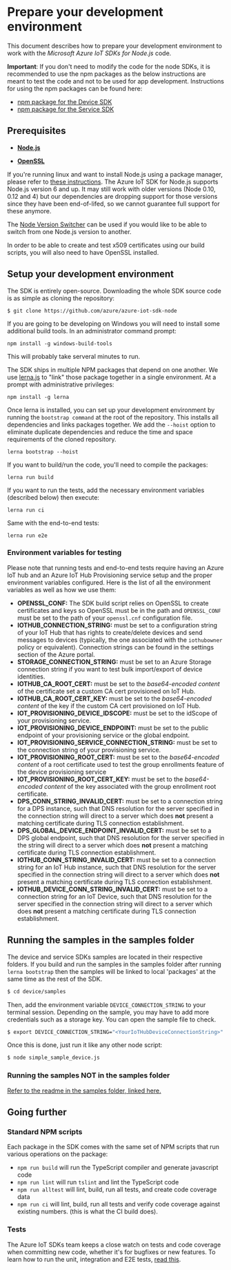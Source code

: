 # Prepare your development environment

This document describes how to prepare your development environment to work with the *Microsoft Azure IoT SDKs for Node.js* code.

**Important**: If you don't need to modify the code for the node SDKs, it is recommended to use the npm packages as the below instructions are meant to test the code and not to be used for app development.
Instructions for using the npm packages can be found here:
   * [npm package for the Device SDK](../device/core/readme.md)
   * [npm package for the Service SDK](../service/readme.md)

## Prerequisites

- [**Node.js**][node-download]

- [**OpenSSL**][openssl]


If you're running linux and want to install Node.js using a package manager, please refer to [these instructions][node-linux]. The Azure IoT SDK for Node.js supports Node.js version 6 and up. It may still work with older versions (Node 0.10, 0.12 and 4) but our dependencies are dropping support for those versions since they have been end-of-lifed, so we cannot guarantee full support for these anymore.

The [Node Version Switcher][nvs] can be used if you would like to be able to switch from one Node.js version to another.

In order to be able to create and test x509 certificates using our build scripts, you will also need to have OpenSSL installed.

<a name="devenv"/>

## Setup your development environment

The SDK is entirely open-source. Downloading the whole SDK source code is as simple as cloning the repository:

```
$ git clone https://github.com/azure/azure-iot-sdk-node
```

If you are going to be developing on Windows you will need to install some additional build tools.  In an administrator command prompt:

```
npm install -g windows-build-tools
```

This will probably take serveral minutes to run.

The SDK ships in multiple NPM packages that depend on one another. We use [lerna.js](https://lernajs.io) to "link" those package together in a single environment. At a prompt with administrative privileges:

```
npm install -g lerna
```

Once lerna is installed, you can set up your development environment by running the `bootstrap command` at the root of the repository. This installs all dependencies and links packages together. We add the `--hoist` option to eliminate duplicate dependencies and reduce the time and space requirements of the cloned repository.

```
lerna bootstrap --hoist
```

If you want to build/run the code, you'll need to compile the packages:

```
lerna run build
```

If you want to run the tests, add the necessary environment variables (described below) then execute:

```
lerna run ci
```

Same with the end-to-end tests:

```
lerna run e2e
```

### Environment variables for testing

Please note that running tests and end-to-end tests require having an Azure IoT hub and an Azure IoT Hub Provisioning service setup and the proper environment variables configured. Here is the list of all the environment variables as well as how we use them:

- **OPENSSL_CONF:** The SDK build script relies on OpenSSL to create certificates and keys so OpenSSL must be in the path and `OPENSSL_CONF` must be set to the path of your `openssl.cnf` configuration file.
- **IOTHUB_CONNECTION_STRING:** must be set to a configuration string of your IoT Hub that has rights to create/delete devices and send messages to devices (typically, the one associated with the `iothubowner` policy or equivalent). Connection strings can be found in the settings section of the Azure portal.
- **STORAGE_CONNECTION_STRING:** must be set to an Azure Storage connection string if you want to test bulk import/export of device identities.
- **IOTHUB_CA_ROOT_CERT:** must be set to the *base64-encoded content* of the certificate set a custom CA cert provisioned on IoT Hub.
- **IOTHUB_CA_ROOT_CERT_KEY:** must be set to the *base64-encoded content* of the key if the custom CA cert provisioned on IoT Hub.
- **IOT_PROVISIONING_DEVICE_IDSCOPE:** must be set to the idScope of your provisioning service.
- **IOT_PROVISIONING_DEVICE_ENDPOINT:** must be set to the public endpoint of your provisioning service or the global endpoint.
- **IOT_PROVISIONING_SERVICE_CONNECTION_STRING:** must be set to the connection string of your provisioning service.
- **IOT_PROVISIONING_ROOT_CERT:** must be set to the *base64-encoded content* of a root certificate used to test the group enrollments feature of the device provisioning service
- **IOT_PROVISIONING_ROOT_CERT_KEY:** must be set to the *base64-encoded content* of the key associated with the group enrollment root certificate.
- **DPS_CONN_STRING_INVALID_CERT:** must be set to a connection string for a DPS instance, such that DNS resolution for the server specified in the connection string will direct to a server which does **not** present a matching certificate during TLS connection establishment.
- **DPS_GLOBAL_DEVICE_ENDPOINT_INVALID_CERT:** must be set to a DPS global endpoint, such that DNS resolution for the server specified in the string will direct to a server which does **not** present a matching certificate during TLS connection establishment.
- **IOTHUB_CONN_STRING_INVALID_CERT:** must be set to a connection string for an IoT Hub instance, such that DNS resolution for the server specified in the connection string will direct to a server which does **not** present a matching certificate during TLS connection establishment.
- **IOTHUB_DEVICE_CONN_STRING_INVALID_CERT:** must be set to a connection string for an IoT Device, such that DNS resolution for the server specified in the connection string will direct to a server which does **not** present a matching certificate during TLS connection establishment.


## Running the samples in the samples folder

The device and service SDKs samples are located in their respective folders. If you build and run the samples in the samples folder after running `lerna bootstrap` then the samples will be linked to local 'packages' at the same time as the rest of the SDK.

```bash
$ cd device/samples
```

Then, add the environment variable `DEVICE_CONNECTION_STRING` to your terminal session. Depending on the sample, you may have to add more credentials such as a storage key. You can open the sample file to check.

```bash
$ export DEVICE_CONNECTION_STRING="<YourIoTHubDeviceConnectionString>"
```

Once this is done, just run it like any other node script:

```bash
$ node simple_sample_device.js
```

### Running the samples NOT in the samples folder

[Refer to the readme in the samples folder, linked here.][samples-readme]

## Going further

### Standard NPM scripts

Each package in the SDK comes with the same set of NPM scripts that run various operations on the package:
* `npm run build` will run the TypeScript compiler and generate javascript code
* `npm run lint` will run `tslint` and lint the TypeScript code
* `npm run alltest` will lint, build, run all tests, and create code coverage data
* `npm run ci` will lint, build, run all tests and verify code coverage against existing numbers. (this is what the CI build does).

### Tests

The Azure IoT SDKs team keeps a close watch on tests and code coverage when committing new code, whether it's for bugfixes or new features.
To learn how to run the unit, integration and E2E tests, [read this](./node-tests.md).

[node-download]: https://nodejs.org/en/download/
[node-linux]: https://nodejs.org/en/download/package-manager/
[nvs]: https://github.com/jasongin/nvs
[openssl]: https://www.openssl.org/
[samples-readme]: ../device/samples/readme.md
